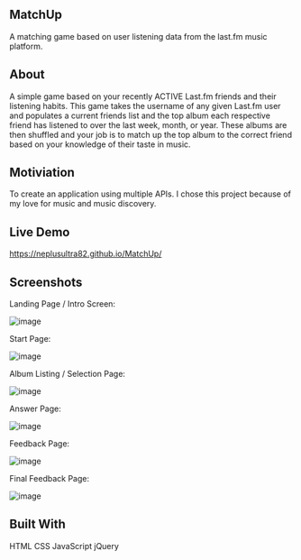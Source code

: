 MatchUp
------------------------------------------------------------------------------------------------------------------------------

A matching game based on user listening data from the last.fm music platform.

About
------------------------------------------------------------------------------------------------------------------------------

A simple game based on your recently ACTIVE Last.fm friends and their listening habits. 
This game takes the username of any given Last.fm user and populates a current friends list and the top album each respective friend has listened to over the last week, month, or year. These albums are then shuffled and your job is to match up the top album to the correct friend based on your knowledge of their taste in music.

Motiviation
------------------------------------------------------------------------------------------------------------------------------

To create an application using multiple APIs. 
I chose this project because of my love for music and music discovery.

Live Demo
------------------------------------------------------------------------------------------------------------------------------

https://neplusultra82.github.io/MatchUp/



Screenshots
------------------------------------------------------------------------------------------------------------------------------

Landing Page / Intro Screen:

![image](https://user-images.githubusercontent.com/19257040/52981788-d00af200-3396-11e9-990f-750de11bd540.png)

Start Page:

![image](https://user-images.githubusercontent.com/19257040/52981825-00eb2700-3397-11e9-8f82-323266a6a015.png)

Album Listing / Selection Page:

![image](https://user-images.githubusercontent.com/19257040/52981853-2bd57b00-3397-11e9-8f5a-f9b17bdcc570.png)

Answer Page:

![image](https://user-images.githubusercontent.com/19257040/52981881-58899280-3397-11e9-8a2b-8d619d41295f.png)

Feedback Page:

![image](https://user-images.githubusercontent.com/19257040/52981895-6d662600-3397-11e9-8c7b-1b3bb022ee90.png)

Final Feedback Page:

![image](https://user-images.githubusercontent.com/19257040/52981906-84a51380-3397-11e9-8c9c-31e9cea35458.png)


Built With
------------------------------------------------------------------------------------------------------------------------------

HTML
CSS
JavaScript
jQuery
